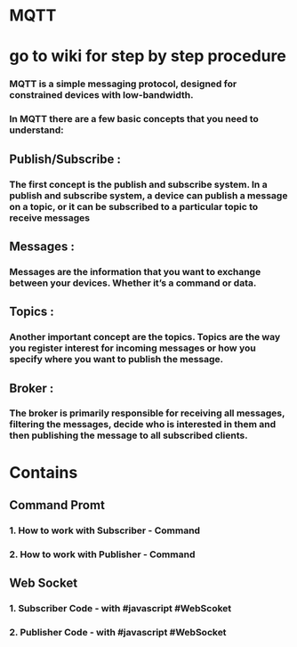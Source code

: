 # MQTT

# go to wiki for step by step procedure 
### MQTT is a simple messaging protocol, designed for constrained devices with low-bandwidth.
### In MQTT there are a few basic concepts that you need to understand:

## Publish/Subscribe : 
### The first concept is the publish and subscribe system. In a publish and subscribe system, a device can publish a message on a topic, or it can be subscribed to a particular topic to receive messages

## Messages : 
### Messages are the information that you want to exchange between your devices. Whether it’s a command or data.

## Topics : 
### Another important concept are the topics. Topics are the way you register interest for incoming messages or how you specify where you want to publish the message.

## Broker : 
### The broker is primarily responsible for receiving all messages, filtering the messages, decide who is interested in them and then publishing the message to all subscribed clients.

# Contains 
## Command Promt
### 1. How to work with Subscriber - Command 
### 2. How to work with Publisher - Command 

## Web Socket
### 1. Subscriber Code - with #javascript #WebScoket
### 2. Publisher Code - with #javascript #WebSocket
